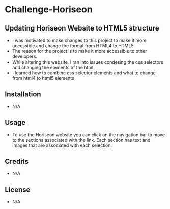 # Challenge-Horiseon

## Updating Horiseon Website to HTML5 structure

- I was motivated to make changes to this project to make it more accessible and change the format from HTML4 to HTML5.
- The reason for the project is to make it more accessible to other developers.
- While altering this website, I ran into issues condesing the css selectors and changing the elements of the html.
- I learned how to combine css selector elements and what to change from html4 to html5 elements

## Installation

- N/A

## Usage

- To use the Horiseon website you can click on the navigation bar to move to the sections associated with the link. Each section has text and images that are associated with each selection. 

## Credits

- N/A

## License

- N/A
